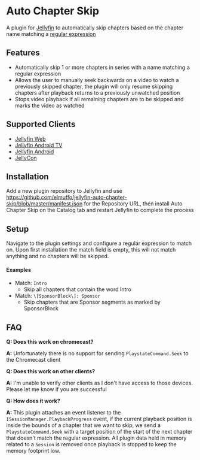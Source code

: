 # Auto Chapter Skip

A plugin for [Jellyfin](https://jellyfin.org/docs/) to automatically skip chapters based on the chapter name matching a [regular expression](https://learn.microsoft.com/en-us/dotnet/standard/base-types/regular-expression-language-quick-reference)

## Features

* Automatically skip 1 or more chapters in series with a name matching a regular expression
* Allows the user to manually seek backwards on a video to watch a previously skipped chapter, the plugin will only resume skipping chapters after playback returns to a previously unwatched position
* Stops video playback if all remaining chapters are to be skipped and marks the video as watched

## Supported Clients
* [Jellyfin Web](https://github.com/jellyfin/jellyfin-web)
* [Jellyfin Android TV](https://github.com/jellyfin/jellyfin-androidtv)
* [Jellyfin Android](https://github.com/jellyfin/jellyfin-android)
* [JellyCon](https://github.com/jellyfin/jellycon)

## Installation

Add a new plugin repository to Jellyfin and use https://github.com/elmuffo/jellyfin-auto-chapter-skip/blob/master/manifest.json for the Repository URL, then install Auto Chapter Skip on the Catalog tab and restart Jellyfin to complete the process

## Setup

Navigate to the plugin settings and configure a regular expression to match on. Upon first installation the match field is empty, this will not match anything and no chapters will be skipped.

#### Examples

* Match: `Intro`
    * Skip all chapters that contain the word Intro
* Match: `\[SponsorBlock\]: Sponsor`
    * Skip chapters that are Sponsor segments as marked by SponsorBlock

## FAQ

**Q: Does this work on chromecast?**

**A:** Unfortunately there is no support for sending `PlaystateCommand.Seek` to the Chromecast client

**Q: Does this work on other clients?**

**A:** I'm unable to verify other clients as I don't have access to those devices. Please let me know if you are successful

**Q: How does it work?**

**A:** This plugin attaches an event listener to the `ISessionManager.PlaybackProgress` event, if the current playback position is inside the bounds of a chapter that we want to skip, we send a `PlaystateCommand.Seek` with a target position of the start of the next chapter that doesn't match the regular expression. All plugin data held in memory related to a `Session` is removed once playback is stopped to keep the memory footprint low.
